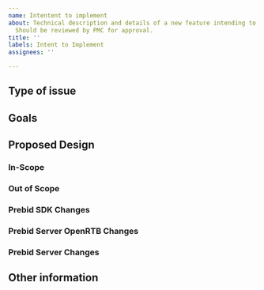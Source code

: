 ```yaml
---
name: Intentent to implement
about: Technical description and details of a new feature intending to implement.
  Should be reviewed by PMC for approval.
title: ''
labels: Intent to Implement
assignees: ''

---
```


## Type of issue
<!-- Note if this is a documentation issue, please open a ticket here instead: https://github.com/prebid/prebid.github.io →
Intent to implement

## Description
<!-- Describe the issue -->

## Goals
<!--
  If this is a bug, please provide a list of steps to reproduce the issue
-->

## Proposed Design
<!-- Technical details -->

### In-Scope

### Out of Scope
<!-- If any -->

### Prebid SDK Changes


### Prebid Server OpenRTB Changes
<!-- If any -->

### Prebid Server Changes
<!-- If any-->


## Other information
<!-- References to related issue or PR #s, etc. -->
